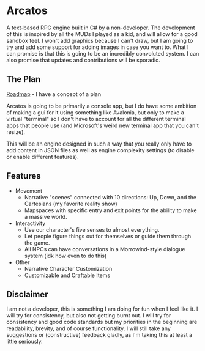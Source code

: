 
# Arcatos
A text-based RPG engine built in C# by a non-developer. The development of this is inspired by all the MUDs I played as 
a kid, and will allow for a good sandbox feel. I won't add graphics because I can't draw, but I am going to try and add
some support for adding images in case you want to. What I can promise is that this is going to be an incredibly 
convoluted system. I can also promise that updates and contributions will be sporadic. 

## The Plan
[Roadmap](Roadmap.md) - I have a concept of a plan

Arcatos is going to be primarily a console app, but I do have some ambition of making a gui for it using something like
Avalonia, but only to make a virtual "terminal" so I don't have to account for all the different terminal apps that
people use (and Microsoft's weird new terminal app that you can't resize). 

This will be an engine designed in such a way that you really only have to add content in JSON files as well as engine
complexity settings (to disable or enable different features). 

## Features
- Movement
    - Narrative "scenes" connected with 10 directions: Up, Down, and the Cartesians (my favorite reality show)
    - Mapspaces with specific entry and exit points for the ability to make a massive world.
- Interactivity
    - Use our character's five senses to almost everything.
    - Let people figure things out for themselves or guide them through the game.
    - All NPCs can have conversations in a Morrowind-style dialogue system (idk how even to do this)
- Other
    - Narrative Character Customization
    - Customizable and Craftable Items

## Disclaimer
I am not a developer, this is something I am doing for fun when I feel like it. I will try for consistency, but also 
not getting burnt out. I will try for consistency and good code standards but my priorities in the beginning are 
readability, brevity, and of course functionality. I will still take any suggestions or (constructive) feedback gladly,
as I'm taking this at least a little seriously.